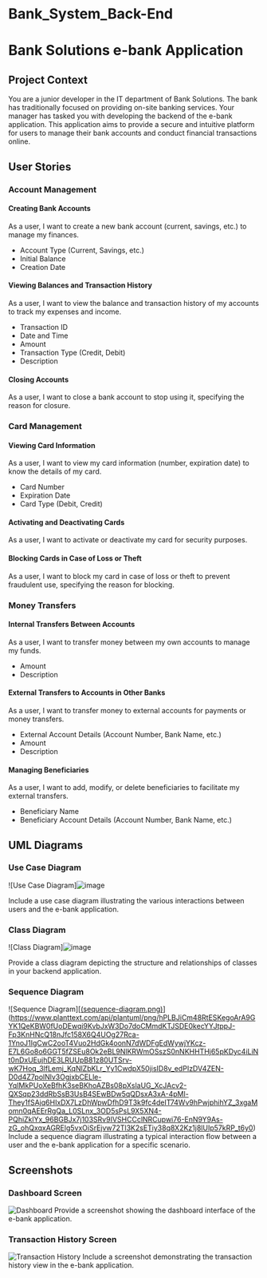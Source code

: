 # Bank_System_Back-End

# Bank Solutions e-bank Application

## Project Context
You are a junior developer in the IT department of Bank Solutions. The bank has traditionally focused on providing on-site banking services. Your manager has tasked you with developing the backend of the e-bank application. This application aims to provide a secure and intuitive platform for users to manage their bank accounts and conduct financial transactions online.

## User Stories

### Account Management

#### Creating Bank Accounts
As a user, I want to create a new bank account (current, savings, etc.) to manage my finances.
- Account Type (Current, Savings, etc.)
- Initial Balance
- Creation Date

#### Viewing Balances and Transaction History
As a user, I want to view the balance and transaction history of my accounts to track my expenses and income.
- Transaction ID
- Date and Time
- Amount
- Transaction Type (Credit, Debit)
- Description

#### Closing Accounts
As a user, I want to close a bank account to stop using it, specifying the reason for closure.

### Card Management

#### Viewing Card Information
As a user, I want to view my card information (number, expiration date) to know the details of my card.
- Card Number
- Expiration Date
- Card Type (Debit, Credit)

#### Activating and Deactivating Cards
As a user, I want to activate or deactivate my card for security purposes.

#### Blocking Cards in Case of Loss or Theft
As a user, I want to block my card in case of loss or theft to prevent fraudulent use, specifying the reason for blocking.

### Money Transfers

#### Internal Transfers Between Accounts
As a user, I want to transfer money between my own accounts to manage my funds.
- Amount
- Description

#### External Transfers to Accounts in Other Banks
As a user, I want to transfer money to external accounts for payments or money transfers.
- External Account Details (Account Number, Bank Name, etc.)
- Amount
- Description

#### Managing Beneficiaries
As a user, I want to add, modify, or delete beneficiaries to facilitate my external transfers.
- Beneficiary Name
- Beneficiary Account Details (Account Number, Bank Name, etc.)

## UML Diagrams

### Use Case Diagram
![Use Case Diagram]![image](https://github.com/oussamaaatifi1/Bank_System_Back-End/assets/72675402/b8d4b759-252f-4145-8ed6-ee820e3cb2d0)

Include a use case diagram illustrating the various interactions between users and the e-bank application.

### Class Diagram
![Class Diagram]![image](https://github.com/oussamaaatifi1/Bank_System_Back-End/assets/72675402/b28e0f21-e603-43f1-b249-06abb618ac22)

Provide a class diagram depicting the structure and relationships of classes in your backend application.

### Sequence Diagram
![Sequence Diagram][[(sequence-diagram.png)](https://www.planttext.com/api/plantuml/png/hPLBJiCm48RtESKegoArA9GYK1QeKBW0fUoDEwqi9KvbJxW3Do7doCMmdKTJSDE0kecYYJtppJ-Fp3KnHNcQ18nJfc158X6Q4UOg27Rca-1YnoJ1IgCwC2ooT4Vuo2HdGk4oonN7dWDFgEdWywjYKcz-E7L6Go8o6GGT5fZSEu8Ok2eBL9NlKRWmOSszS0nNKHHTHj65pKDyc4iLiNt0nDxUEujhDE3LRUUpB81z80UTSrv-wK7Hoq_3lfLemj_KqNlZbKLr_Yy1CwdpX50jisID8v_edPIzDV4ZEN-D0d4Z7polNlv3OgjxbCELle-YqIMkPUoXeBfhK3seBKhoAZBs08pXslaUG_XcJAcv2-QXSqp23ddRbSsB3UsB4SEwBDw5qQDsxA3xA-4pMl-They1fSAjq6HIxDX7LzDhWpwDfhD9T3k9fc4deIT74Wv9hPwjphihYZ_3xgaMomn0qAEErRgQa_L0SLnx_3OD5sPsL9X5XN4-PQhiZklYx_96BGBJx7j103SRv9IVSHCCclNRCupwi76-EnN9Y9As-zG_ohQxqxAGRElg5vxOiSrEjvw72Tl3K2sETiy38q8X2Kz1j8lUIp57kRP_t6y0)](https://www.planttext.com/api/plantuml/png/hPLBJiCm48RtESKegoArA9GYK1QeKBW0fUoDEwqi9KvbJxW3Do7doCMmdKTJSDE0kecYYJtppJ-Fp3KnHNcQ18nJfc158X6Q4UOg27Rca-1YnoJ1IgCwC2ooT4Vuo2HdGk4oonN7dWDFgEdWywjYKcz-E7L6Go8o6GGT5fZSEu8Ok2eBL9NlKRWmOSszS0nNKHHTHj65pKDyc4iLiNt0nDxUEujhDE3LRUUpB81z80UTSrv-wK7Hoq_3lfLemj_KqNlZbKLr_Yy1CwdpX50jisID8v_edPIzDV4ZEN-D0d4Z7polNlv3OgjxbCELle-YqIMkPUoXeBfhK3seBKhoAZBs08pXslaUG_XcJAcv2-QXSqp23ddRbSsB3UsB4SEwBDw5qQDsxA3xA-4pMl-They1fSAjq6HIxDX7LzDhWpwDfhD9T3k9fc4deIT74Wv9hPwjphihYZ_3xgaMomn0qAEErRgQa_L0SLnx_3OD5sPsL9X5XN4-PQhiZklYx_96BGBJx7j103SRv9IVSHCCclNRCupwi76-EnN9Y9As-zG_ohQxqxAGRElg5vxOiSrEjvw72Tl3K2sETiy38q8X2Kz1j8lUIp57kRP_t6y0)
Include a sequence diagram illustrating a typical interaction flow between a user and the e-bank application for a specific scenario.

## Screenshots

### Dashboard Screen
![Dashboard](dashboard.png)
Provide a screenshot showing the dashboard interface of the e-bank application.

### Transaction History Screen
![Transaction History](transaction-history.png)
Include a screenshot demonstrating the transaction history view in the e-bank application.

